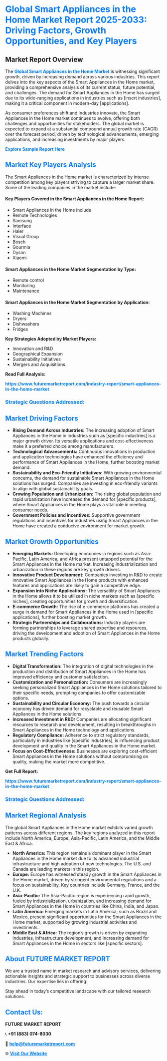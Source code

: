 <h1 style="color: #007BFF;">Global Smart Appliances in the Home Market Report 2025-2033: Driving Factors, Growth Opportunities, and Key Players</h1>

<section id="overview">
<h2>Market Report Overview</h2>
<p>The <a href="https://www.futuremarketreport.com/industry-report/smart-appliances-in-the-home-market" style="color: #007BFF; text-decoration: none;"><strong>Global Smart Appliances in the Home Market</strong></a> is witnessing significant growth, driven by increasing demand across various industries. This report delves into the key aspects of the Smart Appliances in the Home market, providing a comprehensive analysis of its current status, future potential, and challenges. The demand for Smart Appliances in the Home has surged due to its wide-ranging applications in industries such as [insert industries], making it a critical component in modern-day [applications].</p>
<p>As consumer preferences shift and industries innovate, the Smart Appliances in the Home market continues to evolve, offering both challenges and opportunities for stakeholders. The global market is expected to expand at a substantial compound annual growth rate (CAGR) over the forecast period, driven by technological advancements, emerging applications, and increasing investments by major players.</p>
</section>

<section id="overview">
<p><a href="https://www.futuremarketreport.com/request-sample/reportId=100103" style="color: #007BFF; text-decoration: none;"><strong>Explore Sample Report Here</strong></a></p>
</section>

<section id="key-players">
<h2 style="color: #007BFF;">Market Key Players Analysis</h2>
<p>The Smart Appliances in the Home market is characterized by intense competition among key players striving to capture a larger market share. Some of the leading companies in the market include:</p>
<h4>Key Players Covered in the Smart Appliances in the Home Report:</h4>
<ul><li>Smart Appliances in the Home include</li><li>Remote Technologies</li><li>Samsung</li><li>Interface</li><li>Haier</li><li>Visual Group</li><li>Bosch</li><li>Gourmia</li><li>Dyson</li><li>Xiaomi</li></ul>
<h4>Smart Appliances in the Home Market Segmentation by Type:</h4>
<ul><li>Remote control</li><li>Monitoring</li><li>Maintenance</li></ul>

<h4>Smart Appliances in the Home Market Segmentation by Application:</h4>
<ul><li>Washing Machines</li><li>Dryers</li><li>Dishwashers</li><li>Fridges</li></ul>
<p><strong>Key Strategies Adopted by Market Players:</strong></p>
<ul>
<li>Innovation and R&D</li>
<li>Geographical Expansion</li>
<li>Sustainability Initiatives</li>
<li>Mergers and Acquisitions</li>
</ul>
</section>

<section>
<p><strong>Read Full Analysis: </strong></p><a href="https://www.futuremarketreport.com/industry-report/smart-appliances-in-the-home-market" style="color: #007BFF; text-decoration: none;"><strong>https://www.futuremarketreport.com/industry-report/smart-appliances-in-the-home-market</strong></a>
<h3 style="color: #007BFF;">Strategic Questions Addressed:</h3>
</section>

<section id="driving-factors">
<h2 style="color: #007BFF;">Market Driving Factors</h2>
<ul>
<li><strong>Rising Demand Across Industries:</strong> The increasing adoption of Smart Appliances in the Home in industries such as [specific industries] is a major growth driver. Its versatile applications and cost-effectiveness make it a preferred choice among manufacturers.</li>
<li><strong>Technological Advancements:</strong> Continuous innovations in production and application technologies have enhanced the efficiency and performance of Smart Appliances in the Home, further boosting market demand.</li>
<li><strong>Sustainability and Eco-Friendly Initiatives:</strong> With growing environmental concerns, the demand for sustainable Smart Appliances in the Home solutions has surged. Companies are investing in eco-friendly variants to align with global sustainability goals.</li>
<li><strong>Growing Population and Urbanization:</strong> The rising global population and rapid urbanization have increased the demand for [specific products], where Smart Appliances in the Home plays a vital role in meeting consumer needs.</li>
<li><strong>Government Policies and Incentives:</strong> Supportive government regulations and incentives for industries using Smart Appliances in the Home have created a conducive environment for market growth.</li>
</ul>
</section>

<section id="growth-opportunities">
<h2 style="color: #007BFF;">Market Growth Opportunities</h2>
<ul>
<li><strong>Emerging Markets:</strong> Developing economies in regions such as Asia-Pacific, Latin America, and Africa present untapped potential for the Smart Appliances in the Home market. Increasing industrialization and urbanization in these regions are key growth drivers.</li>
<li><strong>Innovative Product Development:</strong> Companies investing in R&D to create innovative Smart Appliances in the Home products with enhanced features and applications are likely to gain a competitive edge.</li>
<li><strong>Expansion into Niche Applications:</strong> The versatility of Smart Appliances in the Home allows it to be utilized in niche markets such as [specific niches], creating opportunities for growth and diversification.</li>
<li><strong>E-commerce Growth:</strong> The rise of e-commerce platforms has created a surge in demand for Smart Appliances in the Home used in [specific applications], further boosting market growth.</li>
<li><strong>Strategic Partnerships and Collaborations:</strong> Industry players are forming partnerships to leverage shared expertise and resources, driving the development and adoption of Smart Appliances in the Home products globally.</li>
</ul>
</section>

<section id="trending-factors">
<h2 style="color: #007BFF;">Market Trending Factors</h2>
<ul>
<li><strong>Digital Transformation:</strong> The integration of digital technologies in the production and distribution of Smart Appliances in the Home has improved efficiency and customer satisfaction.</li>
<li><strong>Customization and Personalization:</strong> Consumers are increasingly seeking personalized Smart Appliances in the Home solutions tailored to their specific needs, prompting companies to offer customizable options.</li>
<li><strong>Sustainability and Circular Economy:</strong> The push towards a circular economy has driven demand for recyclable and reusable Smart Appliances in the Home solutions.</li>
<li><strong>Increased Investment in R&D:</strong> Companies are allocating significant resources to research and development, resulting in breakthroughs in Smart Appliances in the Home technology and applications.</li>
<li><strong>Regulatory Compliance:</strong> Adherence to strict regulatory standards, particularly in industries like [specific industries], is influencing product development and quality in the Smart Appliances in the Home market.</li>
<li><strong>Focus on Cost-Effectiveness:</strong> Businesses are exploring cost-efficient Smart Appliances in the Home solutions without compromising on quality, making the market more competitive.</li>
</ul>
</section>

<section>
<p><strong>Get Full Report: </strong></p><a href="https://www.futuremarketreport.com/industry-report/smart-appliances-in-the-home-market" style="color: #007BFF; text-decoration: none;"><strong>https://www.futuremarketreport.com/industry-report/smart-appliances-in-the-home-market</strong></a>
<h3 style="color: #007BFF;">Strategic Questions Addressed:</h3>
</section>


<section id="regional-analysis">
<h2 style="color: #007BFF;">Market Regional Analysis</h2>
<p>The global Smart Appliances in the Home market exhibits varied growth patterns across different regions. The key regions analyzed in this report include North America, Europe, Asia-Pacific, Latin America, and the Middle East & Africa:</p>
<ul>
<li><strong>North America:</strong> This region remains a dominant player in the Smart Appliances in the Home market due to its advanced industrial infrastructure and high adoption of new technologies. The U.S. and Canada are leading markets in this region.</li>
<li><strong>Europe:</strong> Europe has witnessed steady growth in the Smart Appliances in the Home market, driven by stringent environmental regulations and a focus on sustainability. Key countries include Germany, France, and the U.K.</li>
<li><strong>Asia-Pacific:</strong> The Asia-Pacific region is experiencing rapid growth, fueled by industrialization, urbanization, and increasing demand for Smart Appliances in the Home in countries like China, India, and Japan.</li>
<li><strong>Latin America:</strong> Emerging markets in Latin America, such as Brazil and Mexico, present significant opportunities for the Smart Appliances in the Home market, supported by growing industrial activities and investments.</li>
<li><strong>Middle East & Africa:</strong> The region’s growth is driven by expanding industries, infrastructure development, and increasing demand for Smart Appliances in the Home in sectors like [specific sectors].</li>
</ul>
</section>

<footer>
<h2 style="color: #007BFF;">About FUTURE MARKET REPORT</h2>
<p>We are a trusted name in market research and advisory services, delivering actionable insights and strategic support to businesses across diverse industries. Our expertise lies in offering:</p>

<p>Stay ahead in today’s competitive landscape with our tailored research solutions.</p>

<h2 style="color: #007BFF;">Contact Us:</h2>
<p><strong>FUTURE MARKET REPORT</strong></p>
<p>📞 <strong>+91 (883) 074-8030</strong></p>
<p>📧 <strong><a href="mailto:help@futuremarketreport.com" style="color: #007BFF;">help@futuremarketreport.com</a></strong></p>
<p>🌐 <strong><a href="https://www.futuremarketreport.com/" style="color: #007BFF;">Visit Our Website</a></strong></p>
</footer>